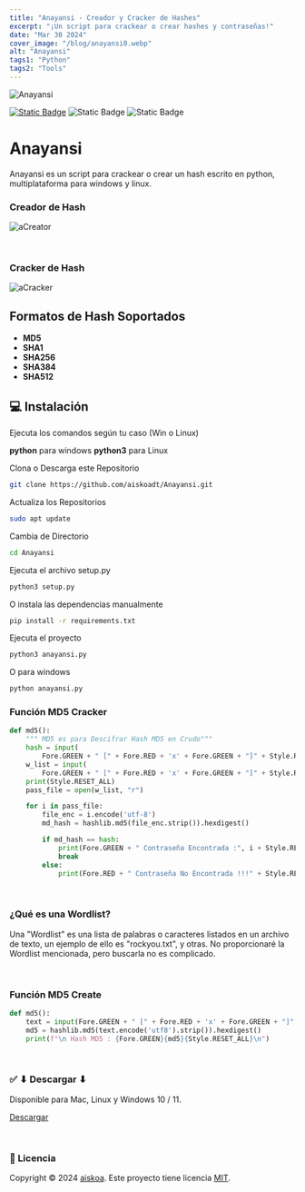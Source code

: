 ```yaml
---
title: "Anayansi - Creador y Cracker de Hashes"
excerpt: "¡Un script para crackear o crear hashes y contraseñas!"
date: "Mar 30 2024"
cover_image: "/blog/anayansi0.webp"
alt: "Anayansi"
tags1: "Python"
tags2: "Tools"
---
```


![Anayansi](https://raw.githubusercontent.com/aiskoadt/Anayansi/main/assets/title.jpg)

[![Static Badge](https://img.shields.io/badge/%20build-MIT-brightgreen?logo=github&label=LICENSE)](https://github.com/aiskoadt/Anayansi/LICENSE)
![Static Badge](https://img.shields.io/badge/MARCH%202024-red?label=RELEASE%20DATE)
![Static Badge](https://img.shields.io/badge/LANGUAGE-Python-yellow?logo=python)

# Anayansi

Anayansi es un script para crackear o crear un hash escrito en python, multiplataforma para windows y linux.

### Creador de Hash

![aCreator](https://raw.githubusercontent.com/aiskoadt/Anayansi/main/assets/anayansi_creator.gif)

&nbsp;

### Cracker de Hash

![aCracker](https://raw.githubusercontent.com/aiskoadt/Anayansi/main/assets/anayansi_cracker.gif)

## Formatos de Hash Soportados

* **MD5**
* **SHA1**
* **SHA256**
* **SHA384**
* **SHA512**

## 💻 Instalación

Ejecuta los comandos según tu caso (Win o Linux)

**python** para windows **python3** para Linux

Clona o Descarga este Repositorio

```bash
git clone https://github.com/aiskoadt/Anayansi.git
```

Actualiza los Repositorios

```bash
sudo apt update
```

Cambia de Directorio

```bash
cd Anayansi
```

Ejecuta el archivo setup.py

```bash
python3 setup.py
```

O instala las dependencias manualmente

```bash
pip install -r requirements.txt
```

Ejecuta el proyecto

```bash
python3 anayansi.py
```

O para windows

```bash
python anayansi.py
```

### Función MD5 Cracker

```python
def md5():
    """ MD5 es para Descifrar Hash MD5 en Crudo"""
    hash = input(
        Fore.GREEN + " [" + Fore.RED + 'x' + Fore.GREEN + "]" + Style.RESET_ALL + " Ingresa el Hash : " + Fore.GREEN)
    w_list = input(
        Fore.GREEN + " [" + Fore.RED + 'x' + Fore.GREEN + "]" + Style.RESET_ALL + " Ingresa la Ruta Completa de la Wordlist : " + Fore.GREEN)
    print(Style.RESET_ALL)
    pass_file = open(w_list, "r")

    for i in pass_file:
        file_enc = i.encode('utf-8')
        md_hash = hashlib.md5(file_enc.strip()).hexdigest()

        if md_hash == hash:
            print(Fore.GREEN + " Contraseña Encontrada :", i + Style.RESET_ALL)
            break
        else:
            print(Fore.RED + " Contraseña No Encontrada !!!" + Style.RESET_ALL)
```

&nbsp;

### ¿Qué es una Wordlist?

Una "Wordlist" es una lista de palabras o caracteres listados en un archivo de texto, un ejemplo de ello es "rockyou.txt", y otras.
No proporcionaré la Wordlist mencionada, pero buscarla no es complicado.

&nbsp;

### Función MD5 Create

```python
def md5():
    text = input(Fore.GREEN + " [" + Fore.RED + 'x' + Fore.GREEN + "]" + Style.RESET_ALL + " Ingresa el String : " + Fore.GREEN + Style.RESET_ALL)
    md5 = hashlib.md5(text.encode('utf8').strip()).hexdigest()
    print(f"\n Hash MD5 : {Fore.GREEN}{md5}{Style.RESET_ALL}\n")
```

&nbsp;

### ✅ ⬇ Descargar ⬇

Disponible para Mac, Linux y Windows 10 / 11.

[Descargar](https://github.com/aiskoadt/Anayansi)

&nbsp;

### 📝 Licencia

Copyright © 2024 [aiskoa](https://aiskoa.vercel.app). Este proyecto tiene licencia [MIT](https://github.com/aiskoadt/Anayansi/blob/main/LICENSE).